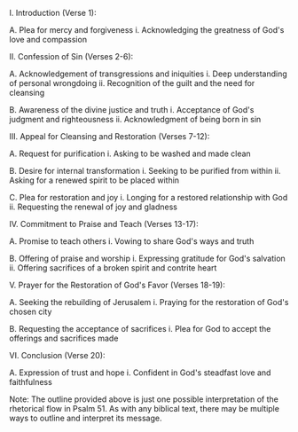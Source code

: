 I. Introduction (Verse 1):

A. Plea for mercy and forgiveness
    i. Acknowledging the greatness of God's love and compassion

II. Confession of Sin (Verses 2-6):

A. Acknowledgement of transgressions and iniquities
    i. Deep understanding of personal wrongdoing
    ii. Recognition of the guilt and the need for cleansing

B. Awareness of the divine justice and truth
    i. Acceptance of God's judgment and righteousness
    ii. Acknowledgment of being born in sin

III. Appeal for Cleansing and Restoration (Verses 7-12):

A. Request for purification
    i. Asking to be washed and made clean

B. Desire for internal transformation
    i. Seeking to be purified from within
    ii. Asking for a renewed spirit to be placed within

C. Plea for restoration and joy
    i. Longing for a restored relationship with God
    ii. Requesting the renewal of joy and gladness

IV. Commitment to Praise and Teach (Verses 13-17):

A. Promise to teach others
    i. Vowing to share God's ways and truth

B. Offering of praise and worship
    i. Expressing gratitude for God's salvation
    ii. Offering sacrifices of a broken spirit and contrite heart

V. Prayer for the Restoration of God's Favor (Verses 18-19):

A. Seeking the rebuilding of Jerusalem
    i. Praying for the restoration of God's chosen city

B. Requesting the acceptance of sacrifices
    i. Plea for God to accept the offerings and sacrifices made

VI. Conclusion (Verse 20):

A. Expression of trust and hope
    i. Confident in God's steadfast love and faithfulness

Note: The outline provided above is just one possible interpretation of the rhetorical flow in Psalm 51. As with any biblical text, there may be multiple ways to outline and interpret its message.